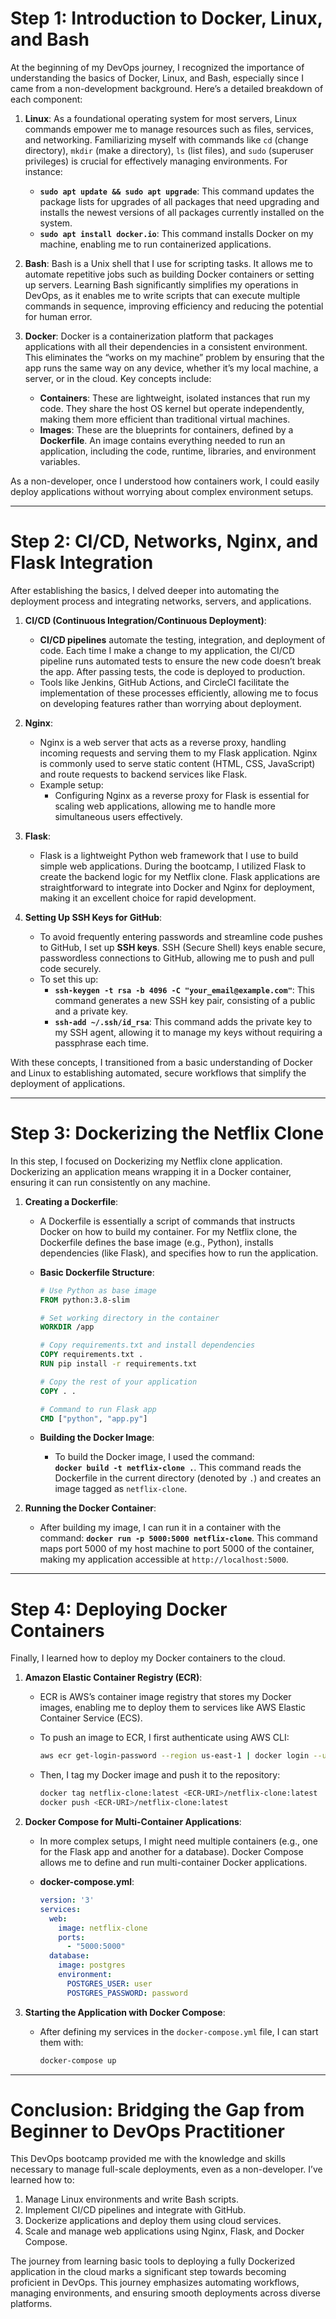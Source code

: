 
# Step 1: Introduction to Docker, Linux, and Bash

At the beginning of my DevOps journey, I recognized the importance of understanding the basics of Docker, Linux, and Bash, especially since I came from a non-development background. Here’s a detailed breakdown of each component:

1. **Linux**: As a foundational operating system for most servers, Linux commands empower me to manage resources such as files, services, and networking. Familiarizing myself with commands like `cd` (change directory), `mkdir` (make a directory), `ls` (list files), and `sudo` (superuser privileges) is crucial for effectively managing environments. For instance:
   - **`sudo apt update && sudo apt upgrade`**: This command updates the package lists for upgrades of all packages that need upgrading and installs the newest versions of all packages currently installed on the system.
   - **`sudo apt install docker.io`**: This command installs Docker on my machine, enabling me to run containerized applications.

2. **Bash**: Bash is a Unix shell that I use for scripting tasks. It allows me to automate repetitive jobs such as building Docker containers or setting up servers. Learning Bash significantly simplifies my operations in DevOps, as it enables me to write scripts that can execute multiple commands in sequence, improving efficiency and reducing the potential for human error.

3. **Docker**: Docker is a containerization platform that packages applications with all their dependencies in a consistent environment. This eliminates the “works on my machine” problem by ensuring that the app runs the same way on any device, whether it’s my local machine, a server, or in the cloud. Key concepts include:
   - **Containers**: These are lightweight, isolated instances that run my code. They share the host OS kernel but operate independently, making them more efficient than traditional virtual machines.
   - **Images**: These are the blueprints for containers, defined by a **Dockerfile**. An image contains everything needed to run an application, including the code, runtime, libraries, and environment variables.

As a non-developer, once I understood how containers work, I could easily deploy applications without worrying about complex environment setups.

---

# Step 2: CI/CD, Networks, Nginx, and Flask Integration

After establishing the basics, I delved deeper into automating the deployment process and integrating networks, servers, and applications.

1. **CI/CD (Continuous Integration/Continuous Deployment)**:
   - **CI/CD pipelines** automate the testing, integration, and deployment of code. Each time I make a change to my application, the CI/CD pipeline runs automated tests to ensure the new code doesn’t break the app. After passing tests, the code is deployed to production.
   - Tools like Jenkins, GitHub Actions, and CircleCI facilitate the implementation of these processes efficiently, allowing me to focus on developing features rather than worrying about deployment.

2. **Nginx**:
   - Nginx is a web server that acts as a reverse proxy, handling incoming requests and serving them to my Flask application. Nginx is commonly used to serve static content (HTML, CSS, JavaScript) and route requests to backend services like Flask.
   - Example setup:
     - Configuring Nginx as a reverse proxy for Flask is essential for scaling web applications, allowing me to handle more simultaneous users effectively.

3. **Flask**:
   - Flask is a lightweight Python web framework that I use to build simple web applications. During the bootcamp, I utilized Flask to create the backend logic for my Netflix clone. Flask applications are straightforward to integrate into Docker and Nginx for deployment, making it an excellent choice for rapid development.

4. **Setting Up SSH Keys for GitHub**:
   - To avoid frequently entering passwords and streamline code pushes to GitHub, I set up **SSH keys**. SSH (Secure Shell) keys enable secure, passwordless connections to GitHub, allowing me to push and pull code securely.
   - To set this up:
     - **`ssh-keygen -t rsa -b 4096 -C "your_email@example.com"`**: This command generates a new SSH key pair, consisting of a public and a private key.
     - **`ssh-add ~/.ssh/id_rsa`**: This command adds the private key to my SSH agent, allowing it to manage my keys without requiring a passphrase each time.

With these concepts, I transitioned from a basic understanding of Docker and Linux to establishing automated, secure workflows that simplify the deployment of applications.

---

# Step 3: Dockerizing the Netflix Clone

In this step, I focused on Dockerizing my Netflix clone application. Dockerizing an application means wrapping it in a Docker container, ensuring it can run consistently on any machine.

1. **Creating a Dockerfile**:
   - A Dockerfile is essentially a script of commands that instructs Docker on how to build my container. For my Netflix clone, the Dockerfile defines the base image (e.g., Python), installs dependencies (like Flask), and specifies how to run the application.
   - **Basic Dockerfile Structure**:

     ```dockerfile
     # Use Python as base image
     FROM python:3.8-slim

     # Set working directory in the container
     WORKDIR /app

     # Copy requirements.txt and install dependencies
     COPY requirements.txt .
     RUN pip install -r requirements.txt

     # Copy the rest of your application
     COPY . .

     # Command to run Flask app
     CMD ["python", "app.py"]
     ```

   - **Building the Docker Image**:
     - To build the Docker image, I used the command:  
       **`docker build -t netflix-clone .`**. This command reads the Dockerfile in the current directory (denoted by `.`) and creates an image tagged as `netflix-clone`.

2. **Running the Docker Container**:
   - After building my image, I can run it in a container with the command:
     **`docker run -p 5000:5000 netflix-clone`**. This command maps port 5000 of my host machine to port 5000 of the container, making my application accessible at `http://localhost:5000`.

---

# Step 4: Deploying Docker Containers

Finally, I learned how to deploy my Docker containers to the cloud.

1. **Amazon Elastic Container Registry (ECR)**:
   - ECR is AWS’s container image registry that stores my Docker images, enabling me to deploy them to services like AWS Elastic Container Service (ECS).
   - To push an image to ECR, I first authenticate using AWS CLI:

     ```bash
     aws ecr get-login-password --region us-east-1 | docker login --username AWS --password-stdin <ECR-URI>
     ```

   - Then, I tag my Docker image and push it to the repository:

     ```bash
     docker tag netflix-clone:latest <ECR-URI>/netflix-clone:latest
     docker push <ECR-URI>/netflix-clone:latest
     ```

2. **Docker Compose for Multi-Container Applications**:
   - In more complex setups, I might need multiple containers (e.g., one for the Flask app and another for a database). Docker Compose allows me to define and run multi-container Docker applications.
   - **docker-compose.yml**:

     ```yaml
     version: '3'
     services:
       web:
         image: netflix-clone
         ports:
           - "5000:5000"
       database:
         image: postgres
         environment:
           POSTGRES_USER: user
           POSTGRES_PASSWORD: password
     ```

3. **Starting the Application with Docker Compose**:
   - After defining my services in the `docker-compose.yml` file, I can start them with:

     ```bash
     docker-compose up
     ```

---

# Conclusion: Bridging the Gap from Beginner to DevOps Practitioner

This DevOps bootcamp provided me with the knowledge and skills necessary to manage full-scale deployments, even as a non-developer. I’ve learned how to:
1. Manage Linux environments and write Bash scripts.
2. Implement CI/CD pipelines and integrate with GitHub.
3. Dockerize applications and deploy them using cloud services.
4. Scale and manage web applications using Nginx, Flask, and Docker Compose.

The journey from learning basic tools to deploying a fully Dockerized application in the cloud marks a significant step towards becoming proficient in DevOps. This journey emphasizes automating workflows, managing environments, and ensuring smooth deployments across diverse platforms.

